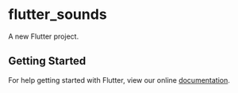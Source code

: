 # flutter_sounds

A new Flutter project.

## Getting Started

For help getting started with Flutter, view our online
[documentation](https://flutter.io/).
